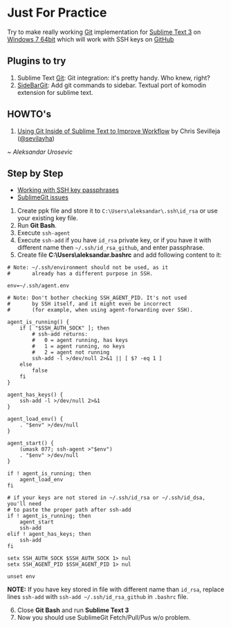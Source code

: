 # Just For Practice

Try to make really working [Git](http://git-scm.com/) implementation for [Sublime Text 3](http://www.sublimetext.com/3) on [Windows 7 64bit](http://windows.microsoft.com/en-us/windows/windows-help#windows=windows-7) which will work with SSH keys on [GitHub](https://github.com)

## Plugins to try

1. 	Sublime Text [Git](https://github.com/kemayo/sublime-text-git): Git integration: it's pretty handy. Who knew, right?
2. 	[SideBarGit](https://github.com/titoBouzout/SideBarGit): Add git commands to sidebar. Textual port of komodin extension for sublime text.

## HOWTO's

1. 	[Using Git Inside of Sublime Text to Improve Workflow](https://scotch.io/tutorials/using-git-inside-of-sublime-text-to-improve-workflow) by Chris Sevilleja ([@sevilayha](https://twitter.com/sevilayha))

*~ Aleksandar Urosevic*

## Step by Step

* 	[Working with SSH key passphrases](https://help.github.com/articles/working-with-ssh-key-passphrases/)
* 	[SublimeGit issues](https://github.com/SublimeGit/SublimeGit/issues/3)

1. 	Create ppk file and store it to `C:\Users\aleksandar\.ssh\id_rsa` or use your existing key file.
2. 	Run **Git Bash**.
3. 	Execute `ssh-agent`
4. 	Execute `ssh-add` if you have `id_rsa` private key, or if you have it with different name then `~/.ssh/id_rsa_github`, and enter passphrase.
5. 	Create file **C:\Users\aleksandar\.bashrc** and add following content to it:

```
# Note: ~/.ssh/environment should not be used, as it
#       already has a different purpose in SSH.

env=~/.ssh/agent.env

# Note: Don't bother checking SSH_AGENT_PID. It's not used
#       by SSH itself, and it might even be incorrect
#       (for example, when using agent-forwarding over SSH).

agent_is_running() {
    if [ "$SSH_AUTH_SOCK" ]; then
        # ssh-add returns:
        #   0 = agent running, has keys
        #   1 = agent running, no keys
        #   2 = agent not running
        ssh-add -l >/dev/null 2>&1 || [ $? -eq 1 ]
    else
        false
    fi
}

agent_has_keys() {
    ssh-add -l >/dev/null 2>&1
}

agent_load_env() {
    . "$env" >/dev/null
}

agent_start() {
    (umask 077; ssh-agent >"$env")
    . "$env" >/dev/null
}

if ! agent_is_running; then
    agent_load_env
fi

# if your keys are not stored in ~/.ssh/id_rsa or ~/.ssh/id_dsa, you'll need
# to paste the proper path after ssh-add
if ! agent_is_running; then
    agent_start
    ssh-add
elif ! agent_has_keys; then
    ssh-add
fi

setx SSH_AUTH_SOCK $SSH_AUTH_SOCK 1> nul
setx SSH_AGENT_PID $SSH_AGENT_PID 1> nul

unset env
```

**NOTE:** If you have key stored in file with different name than `id_rsa`, replace lines `ssh-add` with `ssh-add ~/.ssh/id_rsa_github` in `.bashrc` file.

6. Close **Git Bash** and run **Sublime Text 3**
7. Now you should use SublimeGit Fetch/Pull/Pus w/o problem.